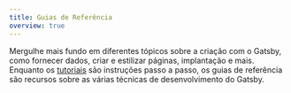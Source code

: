 ```yaml
---
title: Guias de Referência
overview: true
---
```


Mergulhe mais fundo em diferentes tópicos sobre a criação com o Gatsby, como fornecer dados, criar e estilizar páginas, implantação e mais. Enquanto os [tutoriais](/tutorial/) são instruções passo a passo, os guias de referência são recursos sobre as várias técnicas de desenvolvimento do Gatsby.

<GuideList slug={props.slug} />
